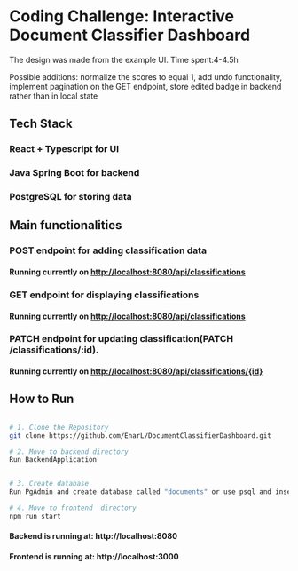 # Coding Challenge: Interactive Document Classifier Dashboard

The design was made from the example UI.
Time spent:4-4.5h

Possible additions: normalize the scores to equal 1, add undo functionality, implement pagination on the GET endpoint, store edited badge in backend rather than in local state
## Tech Stack

### React + Typescript for UI
### Java Spring Boot for backend
### PostgreSQL for storing data


## Main functionalities

### POST endpoint for adding classification data
#### Running currently on [http://localhost:8080/api/classifications](http://localhost:8080/api/classifications)

### GET endpoint for displaying classifications
#### Running currently on [http://localhost:8080/api/classifications](http://localhost:8080/api/classifications)

### PATCH endpoint for updating classification(PATCH /classifications/:id).
#### Running currently on [http://localhost:8080/api/classifications/{id}](http://localhost:8080/api/classifications/{id})

## How to Run

```bash

# 1. Clone the Repository
git clone https://github.com/EnarL/DocumentClassifierDashboard.git
```

```bash
# 2. Move to backend directory
Run BackendApplication
```
```bash

# 3. Create database
Run PgAdmin and create database called "documents" or use psql and insert CREATE DATABASE documents
```
```bash
# 4. Move to frontend  directory
npm run start
```
#### Backend is running at: http://localhost:8080
#### Frontend is running at: http://localhost:3000


